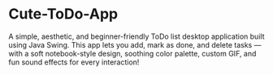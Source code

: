 # Cute-ToDo-App
A simple, aesthetic, and beginner-friendly ToDo list desktop application built using Java Swing. This app lets you add, mark as done, and delete tasks — with a soft notebook-style design, soothing color palette, custom GIF, and fun sound effects for every interaction!
